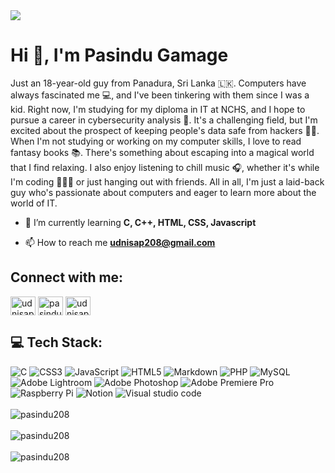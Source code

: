 <!-- ![gif](https://media.tenor.com/TuYN6dmAclUAAAAd/cyberpunk.gif){: width="100%" } -->
<img src="https://media.tenor.com/TuYN6dmAclUAAAAd/cyberpunk.gif" style="max-width: 100% ">

# Hi 👋, I'm Pasindu Gamage
Just an 18-year-old guy from Panadura, Sri Lanka 🇱🇰. Computers have always fascinated me 💻, and I've been tinkering with them since I was a kid. Right now, I'm studying for my diploma in IT at NCHS, and I hope to pursue a career in cybersecurity analysis 🔐.
It's a challenging field, but I'm excited about the prospect of
keeping people's data safe from hackers 🕵️‍♂️.
When I'm not studying or working on my computer skills, I love to read
fantasy books 📚. There's something about escaping into a magical world
that I find relaxing. I also enjoy listening to chill music 🎧, whether
it's while I'm coding 👨🏾‍💻 or just hanging out with friends.
All in all, I'm just a laid-back guy who's passionate about computers
and eager to learn more about the world of IT.

- 🌱 I’m currently learning **C, C++, HTML, CSS, Javascript**

- 📫 How to reach me **udnisap208@gmail.com**

## Connect with me:
<p align="left">
<a href="https://twitter.com/udnisap208" target="blank"><img align="center" src="https://raw.githubusercontent.com/rahuldkjain/github-profile-readme-generator/master/src/images/icons/Social/twitter.svg" alt="udnisap208" height="30" width="40" /></a>
<a href="https://linkedin.com/in/pasindugamage208" target="blank"><img align="center" src="https://raw.githubusercontent.com/rahuldkjain/github-profile-readme-generator/master/src/images/icons/Social/linked-in-alt.svg" alt="pasindugamage208" height="30" width="40" /></a>
<a href="https://instagram.com/udnisap208" target="blank"><img align="center" src="https://raw.githubusercontent.com/rahuldkjain/github-profile-readme-generator/master/src/images/icons/Social/instagram.svg" alt="udnisap208" height="30" width="40" /></a>
</p>

## 💻 Tech Stack:

![C](https://img.shields.io/badge/c-%2300599C.svg?style=flat&logo=c&logoColor=white) ![CSS3](https://img.shields.io/badge/css3-%231572B6.svg?style=flat&logo=css3&logoColor=white) ![JavaScript](https://img.shields.io/badge/javascript-%23323330.svg?style=flat&logo=javascript&logoColor=%23F7DF1E) ![HTML5](https://img.shields.io/badge/html5-%23E34F26.svg?style=flat&logo=html5&logoColor=white) ![Markdown](https://img.shields.io/badge/markdown-%23000000.svg?style=flat&logo=markdown&logoColor=white) ![PHP](https://img.shields.io/badge/php-%23777BB4.svg?style=flat&logo=php&logoColor=white) ![MySQL](https://img.shields.io/badge/mysql-%2300f.svg?style=flat&logo=mysql&logoColor=white) ![Adobe Lightroom](https://img.shields.io/badge/Adobe%20Lightroom-31A8FF.svg?style=flat&logo=Adobe%20Lightroom&logoColor=white) ![Adobe Photoshop](https://img.shields.io/badge/adobephotoshop-%2331A8FF.svg?style=flat&logo=adobephotoshop&logoColor=white) ![Adobe Premiere Pro](https://img.shields.io/badge/Adobe%20Premiere%20Pro-9999FF.svg?style=flat&logo=Adobe%20Premiere%20Pro&logoColor=white) ![Raspberry Pi](https://img.shields.io/badge/-RaspberryPi-C51A4A?style=flat&logo=Raspberry-Pi) ![Notion](https://img.shields.io/badge/Notion-%23000000.svg?style=flat&logo=notion&logoColor=white) ![Visual studio code](https://img.shields.io/badge/Visual%20Studio%20Code-%23000000.svg?style=flat&logo=visual-studio-code&logoColor=blue)
<br><br>
<img align="center" src="https://github-readme-stats.vercel.app/api/top-langs?username=pasindu208&show_icons=true&locale=en&layout=compact" alt="pasindu208" />
<br><br>
<img align="center" src="https://github-readme-stats.vercel.app/api?username=pasindu208&show_icons=true&locale=en" alt="pasindu208" />
<br><br>
<img align="center" src="https://github-readme-streak-stats.herokuapp.com/?user=pasindu208&" alt="pasindu208" />

